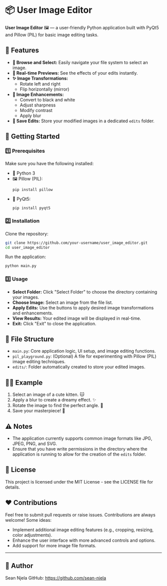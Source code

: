# 📦 User Image Editor

**User Image Editor** 🖼️ — a user-friendly Python application built with PyQt5 and Pillow (PIL) for basic image editing tasks.

## 📝 Features

- **📂 Browse and Select:** Easily navigate your file system to select an image.
- **🔄 Real-time Previews:** See the effects of your edits instantly.
- **✨ Image Transformations:**
  - Rotate left and right
  - Flip horizontally (mirror)
- **🎨 Image Enhancements:**
  - Convert to black and white
  - Adjust sharpness
  - Modify contrast
  - Apply blur
- **💾 Save Edits:** Store your modified images in a dedicated `edits` folder.

## 🚀 Getting Started

### 1️⃣ Prerequisites

Make sure you have the following installed:

- 🐍 Python 3
- 🖼️ Pillow (PIL):
  ```
  pip install pillow
  ```
- 🎨 PyQt5:
  ```
  pip install pyqt5
  ```

### 2️⃣ Installation

Clone the repository:

```bash
git clone https://github.com/your-username/user_image_editor.git
cd user_image_editor
```

Run the application:

```bash
python main.py
```

### 3️⃣ Usage

- **Select Folder:** Click "Select Folder" to choose the directory containing your images.
- **Choose Image:** Select an image from the file list.
- **Apply Edits:** Use the buttons to apply desired image transformations and enhancements.
- **View Results:** Your edited image will be displayed in real-time.
- **Exit:** Click "Exit" to close the application.

## 📂 File Structure

- `main.py`: Core application logic, UI setup, and image editing functions.
- `pil_playground.py`: (Optional) A file for experimenting with Pillow (PIL) image editing techniques.
- `edits/`: Folder automatically created to store your edited images.

## 🧑‍💻 Example

1. Select an image of a cute kitten. 🐱
2. Apply a blur to create a dreamy effect. ✨
3. Rotate the image to find the perfect angle. 🔄
4. Save your masterpiece! 💾

## ⚠️ Notes

- The application currently supports common image formats like JPG, JPEG, PNG, and SVG.
- Ensure that you have write permissions in the directory where the application is running to allow for the creation of the `edits` folder.

## 📜 License

This project is licensed under the MIT License - see the LICENSE file for details.

## ❤️ Contributions

Feel free to submit pull requests or raise issues. Contributions are always welcome! Some ideas:

- Implement additional image editing features (e.g., cropping, resizing, color adjustments).
- Enhance the user interface with more advanced controls and options.
- Add support for more image file formats.

---
## 👤 Author

Sean Njela 
GitHub: https://github.com/sean-njela
